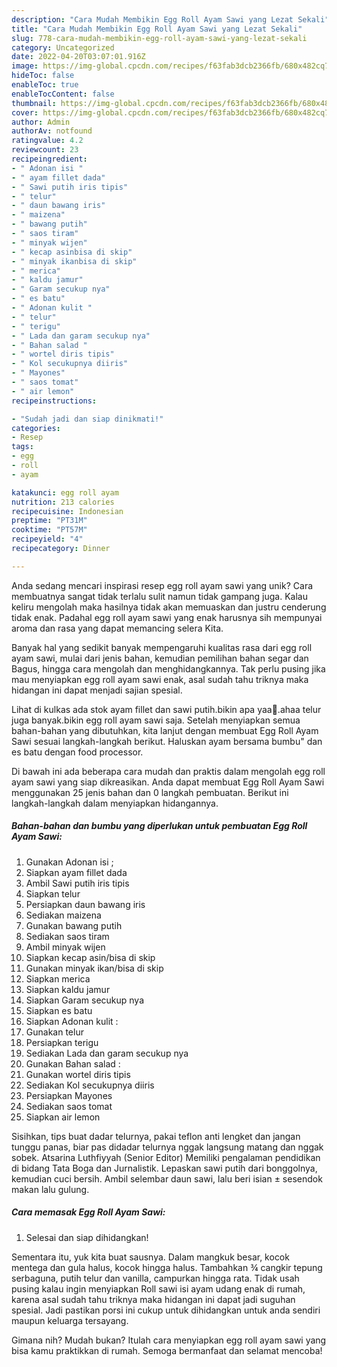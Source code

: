```yaml
---
description: "Cara Mudah Membikin Egg Roll Ayam Sawi yang Lezat Sekali"
title: "Cara Mudah Membikin Egg Roll Ayam Sawi yang Lezat Sekali"
slug: 778-cara-mudah-membikin-egg-roll-ayam-sawi-yang-lezat-sekali
category: Uncategorized
date: 2022-04-20T03:07:01.916Z
image: https://img-global.cpcdn.com/recipes/f63fab3dcb2366fb/680x482cq70/egg-roll-ayam-sawi-foto-resep-utama.jpg
hideToc: false
enableToc: true
enableTocContent: false
thumbnail: https://img-global.cpcdn.com/recipes/f63fab3dcb2366fb/680x482cq70/egg-roll-ayam-sawi-foto-resep-utama.jpg
cover: https://img-global.cpcdn.com/recipes/f63fab3dcb2366fb/680x482cq70/egg-roll-ayam-sawi-foto-resep-utama.jpg
author: Admin
authorAv: notfound
ratingvalue: 4.2
reviewcount: 23
recipeingredient:
- " Adonan isi "
- " ayam fillet dada"
- " Sawi putih iris tipis"
- " telur"
- " daun bawang iris"
- " maizena"
- " bawang putih"
- " saos tiram"
- " minyak wijen"
- " kecap asinbisa di skip"
- " minyak ikanbisa di skip"
- " merica"
- " kaldu jamur"
- " Garam secukup nya"
- " es batu"
- " Adonan kulit "
- " telur"
- " terigu"
- " Lada dan garam secukup nya"
- " Bahan salad "
- " wortel diris tipis"
- " Kol secukupnya diiris"
- " Mayones"
- " saos tomat"
- " air lemon"
recipeinstructions:

- "Sudah jadi dan siap dinikmati!"
categories:
- Resep
tags:
- egg
- roll
- ayam

katakunci: egg roll ayam 
nutrition: 213 calories
recipecuisine: Indonesian
preptime: "PT31M"
cooktime: "PT57M"
recipeyield: "4"
recipecategory: Dinner

---
```





Anda sedang mencari inspirasi resep egg roll ayam sawi yang unik? Cara membuatnya sangat tidak terlalu sulit namun tidak gampang juga. Kalau keliru mengolah maka hasilnya tidak akan memuaskan dan justru cenderung tidak enak. Padahal egg roll ayam sawi yang enak harusnya sih mempunyai aroma dan rasa yang dapat memancing selera Kita.





Banyak hal yang sedikit banyak mempengaruhi kualitas rasa dari egg roll ayam sawi, mulai dari jenis bahan, kemudian pemilihan bahan segar dan Bagus, hingga cara mengolah dan menghidangkannya. Tak perlu pusing jika mau menyiapkan egg roll ayam sawi enak,      asal sudah tahu triknya maka hidangan ini dapat menjadi sajian spesial.














Lihat di kulkas ada stok ayam fillet dan sawi putih.bikin apa yaa🤔.ahaa telur juga banyak.bikin egg roll ayam sawi saja. Setelah menyiapkan semua bahan-bahan yang dibutuhkan, kita lanjut dengan membuat Egg Roll Ayam Sawi sesuai langkah-langkah berikut. Haluskan ayam bersama bumbu&#34; dan es batu dengan food processor.






Di bawah ini ada beberapa cara mudah dan praktis dalam mengolah egg roll ayam sawi yang siap dikreasikan. Anda dapat membuat Egg Roll Ayam Sawi menggunakan 25 jenis bahan dan 0 langkah pembuatan. Berikut ini langkah-langkah dalam menyiapkan hidangannya.

<!--inarticleads1-->

##### Bahan-bahan dan bumbu yang diperlukan untuk pembuatan Egg Roll Ayam Sawi:

1. Gunakan  Adonan isi ;
1. Siapkan  ayam fillet dada
1. Ambil  Sawi putih iris tipis
1. Siapkan  telur
1. Persiapkan  daun bawang iris
1. Sediakan  maizena
1. Gunakan  bawang putih
1. Sediakan  saos tiram
1. Ambil  minyak wijen
1. Siapkan  kecap asin/bisa di skip
1. Gunakan  minyak ikan/bisa di skip
1. Siapkan  merica
1. Siapkan  kaldu jamur
1. Siapkan  Garam secukup nya
1. Siapkan  es batu
1. Siapkan  Adonan kulit :
1. Gunakan  telur
1. Persiapkan  terigu
1. Sediakan  Lada dan garam secukup nya
1. Gunakan  Bahan salad :
1. Gunakan  wortel diris tipis
1. Sediakan  Kol secukupnya diiris
1. Persiapkan  Mayones
1. Sediakan  saos tomat
1. Siapkan  air lemon


Sisihkan, tips buat dadar telurnya, pakai teflon anti lengket dan jangan tunggu panas, biar pas didadar telurnya nggak langsung matang dan nggak sobek. Atsarina Luthfiyyah (Senior Editor) Memiliki pengalaman pendidikan di bidang Tata Boga dan Jurnalistik. Lepaskan sawi putih dari bonggolnya, kemudian cuci bersih. Ambil selembar daun sawi, lalu beri isian ± sesendok makan lalu gulung. 

<!--inarticleads2-->

##### Cara memasak Egg Roll Ayam Sawi:


1. Selesai dan siap dihidangkan!

Sementara itu, yuk kita buat sausnya. Dalam mangkuk besar, kocok mentega dan gula halus, kocok hingga halus. Tambahkan ¾ cangkir tepung serbaguna, putih telur dan vanilla, campurkan hingga rata. Tidak usah pusing kalau ingin menyiapkan Roll sawi isi ayam udang enak di rumah, karena asal sudah tahu triknya maka hidangan ini dapat jadi suguhan spesial. Jadi pastikan porsi ini cukup untuk dihidangkan untuk anda sendiri maupun keluarga tersayang. 

Gimana nih? Mudah bukan? Itulah cara menyiapkan egg roll ayam sawi yang bisa kamu praktikkan di rumah. Semoga bermanfaat dan selamat mencoba!
